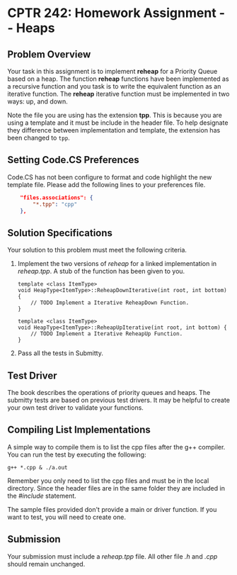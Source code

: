 # CPTR 242: Homework Assignment -- Heaps

## Problem Overview

Your task in this assignment is to implement __reheap__ for a Priority Queue based on a heap.
The function __reheap__ functions have been implemented as a recursive function and you task is to write the equivalent function as an iterative function.
The __reheap__ iterative function must be implemented in two ways: up, and down.

Note the file you are using has the extension __tpp__.
This is because you are using a template and it must be include in the header file.
To help designate they difference between implementation and template, the extension has been changed to `tpp`.

## Setting Code.CS Preferences

Code.CS has not been configure to format and code highlight the new template file.
Please add the following lines to your preferences file.

```json
    "files.associations": {
        "*.tpp": "cpp"
    },
```

## Solution Specifications

Your solution to this problem must meet the following criteria.

1. Implement the two versions of _reheap_ for a linked implementation in _reheap.tpp_.
    A stub of the function has been given to you.

    ```{c++}
    template <class ItemType>
    void HeapType<ItemType>::ReheapDownIterative(int root, int bottom) {
        // TODO Implement a Iterative ReheapDown Function.
    }

    template <class ItemType>
    void HeapType<ItemType>::ReheapUpIterative(int root, int bottom) {
        // TODO Implement a Iterative ReheapUp Function.
    }
    ```

2. Pass all the tests in Submitty.

## Test Driver

The book describes the operations of priority queues and heaps.
The submitty tests are based on previous test drivers.
It may be helpful to create your own test driver to validate your functions.

## Compiling List Implementations

A simple way to compile them is to list the cpp files after the g++ compiler.
You can run the test by executing the following:

```{sh}
g++ *.cpp & ./a.out
```

Remember you only need to list the cpp files and must be in the local directory.
Since the header files are in the same folder they are included in the _#include_ statement.

The sample files provided don't provide a main or driver function.
If you want to test, you will need to create one.

## Submission

Your submission must include a _reheap.tpp_ file.
All other file _.h_ and _.cpp_ should remain unchanged.
